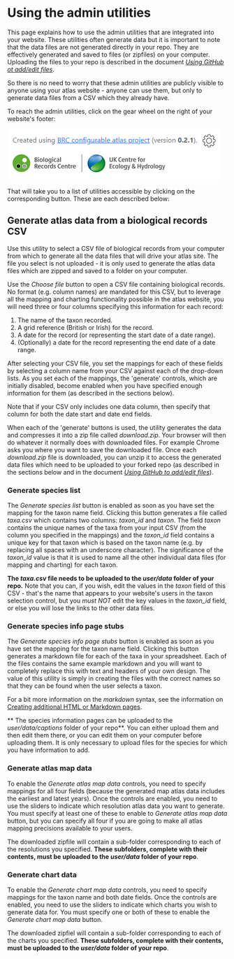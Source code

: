 # Using the admin utilities
This page explains how to use the admin utilities that are integrated into your website. These utilities often generate data but it is important to note that the data files are not generated directly in your repo. They are effectively generated and saved to files (or zipfiles) on your computer. Uploading the files to your repo is described in the document [*Using GitHub ot add/edit files*](./docs-add-edit-config.md).

So there is no need to worry that these admin utilities are publicly visible to anyone using your atlas website - anyone can use them, but only to generate data files from a CSV which they already have.

To reach the admin utilities, click on the gear wheel on the right of your website's footer:

![Page footer](./images/footer.png)

That will take you to a list of utilities accessible by clicking on the corresponding button. These are each described below:

## Generate atlas data from a biological records CSV
Use this utility to select a CSV file of biological records from your computer from which to generate all the data files that will drive your atlas site. The file you select is not uploaded - it is only used to generate the atlas data files which are zipped and saved to a folder on your computer.

Use the *Choose file* button to open a CSV file containing biological records. No format (e.g. column names) are mandated for this CSV, but to leverage all the mapping and charting functionality possible in the atlas website, you will need three or four columns specifying this information for each record:

1. The name of the taxon recorded.
2. A grid reference (British or Irish) for the record.
3. A date for the record (or representing the start date of a date range).
4. (Optionally) a date for the record representing the end date of a date range.

After selecting your CSV file, you set the mappings for each of these fields by selecting a column name from your CSV against each of the drop-down lists. As you set each of the mappings, the 'generate' controls, which are initially disabled, become enabled when you have specified enough information for them (as described in the sections below).

Note that if your CSV only includes one data column, then specify that column for both the date start and date end fields.

When each of the 'generate' buttons is used, the utility generates the data and compresses it into a zip file called *download.zip*. Your browser will then do whatever it normally does with downloaded files. For example Chrome asks you where you want to save the downloaded file. Once each *download.zip* file is downloaded, you can unzip it to access the generated data files which need to be uploaded to your forked repo (as described in the sections below and in the document [*Using GitHub to add/edit files*](./docs-add-edit-config.md)). 

### Generate species list
The *Generate species list* button is enabled as soon as you have set the mapping for the taxon name field. Clicking this button generates a file called *taxa.csv* which contains two columns: *taxon_id* and *taxon*. The field *taxon* contains the unique names of the taxa from your input CSV (from the column you specified in the mappings) and the *taxon_id* field contains a unique key for that taxon which is based on the taxon name (e.g. by replacing all spaces with an underscore character). The significance of the *taxon_id* value is that it is used to name all the other individual data files (for mapping and charting) for each taxon.

**The *taxa.csv* file needs to be uploaded to the *user/data* folder of your repo.** Note that you can, if you wish, edit the values in the *taxon* field of this CSV - that's the name that appears to your website's users in the taxon selection control, but you *must NOT* edit the key values in the *taxon_id* field, or else you will lose the links to the other data files.

### Generate species info page stubs
The *Generate species info page stubs* button is enabled as soon as you have set the mapping for the taxon name field. Clicking this button generates a markdown file for each of the taxa in your spreadsheet. Each of the files contains the same example markdown and you will want to completely replace this with text and headers of your own design. The value of this utility is simply in creating the files with the correct names so that they can be found when the user selects a taxon.

For a bit more information on the *markdown* syntax, see the information on [Creating additional HTML or Markdown pages](./docs-additional-pages.md).

** The species information pages can be uploaded to the *user/data/captions* folder of your repo**. You can either upload them and then edit them there, or you can edit them on your computer before uploading them. It is only necessary to upload files for the species for which you have information to add.

### Generate atlas map data
To enable the *Generate atlas map data* controls, you need to specify mappings for all four fields (because the generated map atlas data includes the earliest and latest years). Once the controls are enabled, you need to use the sliders to indicate which resolution atlas data you want to generate. You must specify at least one of these to enable to *Generate atlas map data* button, but you can specify all four if you are going to make all atlas mapping precisions available to your users.

The downloaded zipfile will contain a sub-folder corresponding to each of the resolutions you specified. **These subfolders, complete with their contents, must be uploaded to the *user/data* folder of your repo**.

### Generate chart data
To enable the *Generate chart map data* controls, you need to specify mappings for the taxon name and both date fields. Once the controls are enabled, you need to use the sliders to indicate which charts you wish to generate data for. You must specify one or both of these to enable the *Generate chart map data* button.

The downloaded zipfiel will contain a sub-folder corresponding to each of the charts you specified. **These subfolders, complete with their contents, must be uploaded to the *user/data* folder of your repo**.
